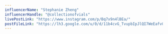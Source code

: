 ```yaml
---
influencerName: "Stephanie Zheng"
influencerHandle: "@collectionofvials"
livePostLink: "https://www.instagram.com/p/Bq7x9n4lBEa/"
postFileLink: "https://lh3.google.com/u/0/d/11b4cvG_TvupbIpJlQI7WeEafv0fWibFP"
---
```

